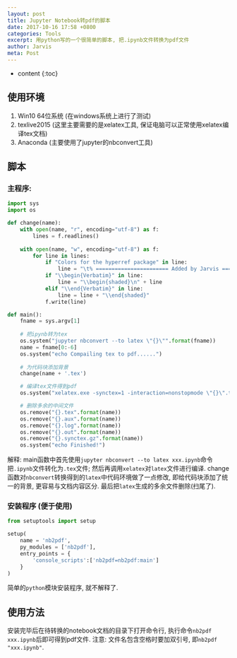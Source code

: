 ```yaml
---
layout: post
title: Jupyter Notebook转pdf的脚本
date: 2017-10-16 17:58 +0800
categories: Tools
excerpt: 用python写的一个很简单的脚本, 把.ipynb文件转换为pdf文件
author: Jarvis
meta: Post
---
```


* content
{:toc}

## 使用环境

1. Win10 64位系统 (在windows系统上进行了测试)
2. texlive2015 (这里主要需要的是xelatex工具, 保证电脑可以正常使用xelatex编译tex文档)
3. Anaconda (主要使用了jupyter的nbconvert工具)

## 脚本

### **主程序**:

```python
import sys
import os

def change(name):
    with open(name, "r", encoding="utf-8") as f:
        lines = f.readlines()
    
    with open(name, "w", encoding="utf-8") as f:
        for line in lines:
            if "Colors for the hyperref package" in line:
                line = "\t% ======================= Added by Jarvis =====================\n\t\\usepackage{framed}\n\t\\usepackage{color}\n\t\\definecolor{shadecolor}{rgb}{0.97,0.97,0.97}\n\t% ======================= Added by Jarvis =====================" + line
            if "\\begin{Verbatim}" in line:
                line = "\\begin{shaded}\n" + line
            elif "\\end{Verbatim}" in line:
                line = line + "\\end{shaded}"
            f.write(line)

def main():
    fname = sys.argv[1]
    
    # 把ipynb转为tex
    os.system("jupyter nbconvert --to latex \"{}\"".format(fname))
    name = fname[0:-6]
    os.system("echo Compailing tex to pdf......")
    
    # 为代码块添加背景
    change(name + '.tex')

    # 编译tex文件得到pdf
    os.system("xelatex.exe -synctex=1 -interaction=nonstopmode \"{}\".tex > nul".format(name))

    # 删除多余的中间文件
    os.remove("{}.tex".format(name))
    os.remove("{}.aux".format(name))
    os.remove("{}.log".format(name))
    os.remove("{}.out".format(name))
    os.remove("{}.synctex.gz".format(name))
    os.system("echo Finished!")
```

解释: main函数中首先使用`jupyter nbconvert --to latex xxx.ipynb`命令把`.ipynb`文件转化为`.tex`文件; 然后再调用`xelatex`对`latex`文件进行编译. 
change函数对`nbconvert`转换得到的`latex`中代码环境做了一点修改, 即给代码块添加了统一的背景, 更容易与文档内容区分. 最后把`latex`生成的多余文件删除(扫尾了).


### **安装程序 (便于使用)**

```python
from setuptools import setup

setup(
    name = 'nb2pdf',
    py_modules = ['nb2pdf'],
    entry_points = {
        'console_scripts':['nb2pdf=nb2pdf:main']
    }
)
```

简单的`python`模块安装程序, 就不解释了. 


## 使用方法

安装完毕后在待转换的notebook文档的目录下打开命令行, 执行命令`nb2pdf xxx.ipynb`后即可得到pdf文件. 注意: 文件名包含空格时要加双引号, 即`nb2pdf "xxx.ipynb"`. 
